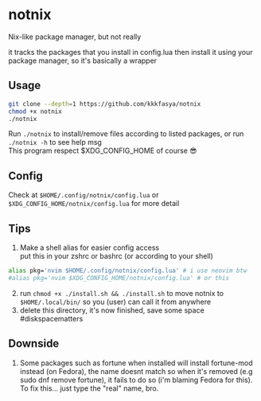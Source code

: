 # notnix
Nix-like package manager, but not really  

it tracks the packages that you install in config.lua then install it using your package manager, so it's basically a wrapper

## Usage
```sh
git clone --depth=1 https://github.com/kkkfasya/notnix
chmod +x notnix
./notnix
```
Run ```./notnix``` to install/remove files according to listed packages, or run ```./notnix -h``` to see help msg   
This program respect $XDG_CONFIG_HOME of course :sunglasses:  

## Config
Check at ```$HOME/.config/notnix/config.lua``` or ```$XDG_CONFIG_HOME/notnix/config.lua``` for more detail

## Tips
1. Make a shell alias for easier config access  
put this in your zshrc or bashrc (or according to your shell)
```sh
alias pkg='nvim $HOME/.config/notnix/config.lua' # i use neovim btw
#alias pkg='nvim $XDG_CONFIG_HOME/notnix/config.lua' # or this
```
2. run ```chmod +x ./install.sh && ./install.sh``` to move notnix to ```$HOME/.local/bin/``` so you (user) can call it from anywhere 
3. delete this directory, it's now finished, save some space #diskspacematters

## Downside
1. Some packages such as fortune when installed will install fortune-mod instead (on Fedora), the name doesnt match so when it's removed (e.g sudo dnf remove fortune), it fails to do so (i'm blaming Fedora for this).  
To fix this... just type the "real" name, bro.  
